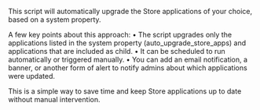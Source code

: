 This script will automatically upgrade the Store applications of your choice, based on a system property.

A few key points about this approach:
• The script upgrades only the applications listed in the system property (auto_upgrade_store_apps) and applications that are included as child.
• It can be scheduled to run automatically or triggered manually.
• You can add an email notification, a banner, or another form of alert to notify admins about which applications were updated.

This is a simple way to save time and keep Store applications up to date without manual intervention.
